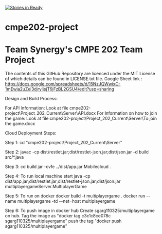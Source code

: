 [![Stories in Ready](https://badge.waffle.io/Akshay2005/cmpe202-project.png?label=ready&title=Ready)](https://waffle.io/Akshay2005/cmpe202-project)
# cmpe202-project 

# Team Synergy's CMPE 202 Team Project

The contents of this GitHub Repository are licenced under the MIT License of which details can be found in LICENSE.txt file.
Google Sheet link : https://docs.google.com/spreadsheets/d/15NzJQWwixC-1mEwja2uZei3djryljsjT9jFzBL2GSU4/edit?usp=sharing

Design and Build Process:

For API Information: Look at file cmpe202-project\Project_202_Current\Server\API.docx
For Information on how to join the game: Look at file cmpe202-project\Project_202_Current\Server\To join the game.docx




Cloud Deployment Steps:

Step 1:
cd "cmpe202-project\Project_202_Current\Server"

Step 2:
javac -cp dist/restlet.jar;dist/restlet-json.jar;dist/json.jar -d build src/*.java

Step 3:
cd build
jar -cvfe ../dist/app.jar Mobilecloud .

Step 4: To run local machine
start java -cp dist/app.jar;dist/restlet.jar;dist/restlet-json.jar;dist/json.jar multiplayergameServer.MultiplayerGame

Step 5: To run on docker
docker build -t multiplayergame .
docker run --name multiplayergame -td --net=host multiplayergame

Step 6: To push image in docker hub
Create sgarg110325/multiplayergame on hub.
Tag the image as "docker tag c3c1c8ce078c sgarg110325/multiplayergame"
push the tag "docker push sgarg110325/multiplayergame"